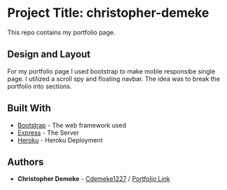 # Project Title:  christopher-demeke
This repo contains my portfolio page.

## Design and Layout
For my portfolio page I used bootstrap to make moble responsibe single page.  I utilized a scroll spy and floating navbar.  The idea was to break the portfolio into sections.

## Built With
* [Bootstrap](https://getbootstrap.com/) - The web framework used
* [Express](https://www.npmjs.com/package/express) - The Server
* [Heroku](https://heroku.com/) - Heroku Deployment


## Authors
* **Christopher Demeke** - [Cdemeke1227](https://github.com/Cdemeke1227) / [Portfolio Link](https://christopher-demeke.herokuapp.com/)



